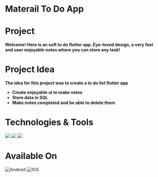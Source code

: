 # Materail To Do App
# Project
**Welcome! Here is an soft to do flutter app. Eye-loved design, a very fast and user enjoyable notes where you can store any task!** 
# Project Idea

**The idea for this project was to create a to do list flutter app**
* **Create enjoyable ui to make notes**
* **Store data in SQL**
* **Make notes completed and be able to delete them**

# Technologies & Tools

![](https://img.shields.io/badge/Code-Flutter-blue)
![](https://shields.io/badge/DataBase-SQL-orange)
![](https://shields.io/badge/Design-MaterialDesign-blueviolet)
# Available On

![Android](https://img.shields.io/badge/Android-3DDC84?style=for-the-badge&logo=android&logoColor=white)
![IOS](https://img.shields.io/badge/iOS-000000?style=for-the-badge&logo=ios&logoColor=white)
